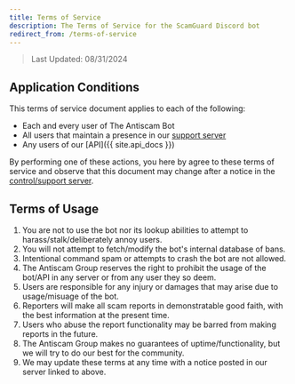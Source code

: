 ```yaml
---
title: Terms of Service
description: The Terms of Service for the ScamGuard Discord bot
redirect_from: /terms-of-service
---
```


> Last Updated: 08/31/2024

## Application Conditions

This terms of service document applies to each of the following:

* Each and every user of The Antiscam Bot
* All users that maintain a presence in our [support server](/discord)
* Any users of our [API]({{ site.api_docs }})

By performing one of these actions, you here by agree to these terms of service and observe that this document may change after a notice in the [control/support server](/discord).

## Terms of Usage

1. You are not to use the bot nor its lookup abilities to attempt to harass/stalk/deliberately annoy users.
2. You will not attempt to fetch/modify the bot's internal database of bans.
3. Intentional command spam or attempts to crash the bot are not allowed.
4. The Antiscam Group reserves the right to prohibit the usage of the bot/API in any server or from any user they so deem.
5. Users are responsible for any injury or damages that may arise due to usage/misuage of the bot.
6. Reporters will make all scam reports in demonstratable good faith, with the best information at the present time.
7. Users who abuse the report functionality may be barred from making reports in the future.
8. The Antiscam Group makes no guarantees of uptime/functionality, but we will try to do our best for the community.
9. We may update these terms at any time with a notice posted in our server linked to above.
